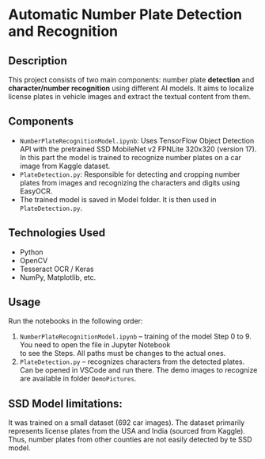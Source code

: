 # Automatic Number Plate Detection and Recognition

## Description
This project consists of two main components: number plate **detection** and **character/number recognition** using different AI models. It aims to localize license plates in vehicle images and extract the textual content from them.

## Components
- `NumberPlateRecognitionModel.ipynb`: Uses TensorFlow Object Detection API with the pretrained SSD MobileNet v2 FPNLite 320x320 (version 17). In this part the model is trained to recognize number plates on a car image from Kaggle dataset.
- `PlateDetection.py`: Responsible for detecting and cropping number plates from images and recognizing the characters and digits using EasyOCR.
- The trained model is saved in Model folder. It is then used in `PlateDetection.py`.


## Technologies Used
- Python
- OpenCV
- Tesseract OCR / Keras
- NumPy, Matplotlib, etc.

## Usage
Run the notebooks in the following order:

1. `NumberPlateRecognitionModel.ipynb` – training of the model Step 0 to 9. You need to open the file in Jupyter Notebook   
    to see the Steps. All paths must be changes to the actual ones.
2.  `PlateDetection.py` – recognizes characters from the detected plates. Can be opened in VSCode and run there. The demo 
    images to recognize are available in folder `DemoPictures`.

## SSD Model limitations:
It was trained on a small dataset (692 car images).
The dataset primarily represents license plates from the USA and India (sourced from Kaggle).
Thus, number plates from other counties are not easily detected by te SSD model.
